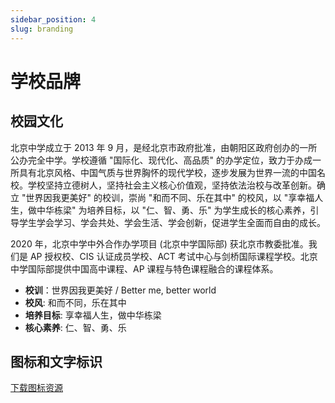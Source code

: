 ```yaml
---
sidebar_position: 4
slug: branding
---
```


# 学校品牌

## 校园文化

北京中学成立于 2013 年 9 月，是经北京市政府批准，由朝阳区政府创办的一所公办完全中学。学校遵循 "国际化、现代化、高品质" 的办学定位，致力于办成一所具有北京风格、中国气质与世界胸怀的现代学校，逐步发展为世界一流的中国名校。学校坚持立德树人，坚持社会主义核心价值观，坚持依法治校与改革创新。确立 "世界因我更美好" 的校训，崇尚 "和而不同、乐在其中" 的校风，以 "享幸福人生，做中华栋梁" 为培养目标，以 "仁、智、勇、乐" 为学生成长的核心素养，引导学生学会学习、学会共处、学会生活、学会创新，促进学生全面而自由的成长。

2020 年，北京中学中外合作办学项目 (北京中学国际部) 获北京市教委批准。我们是 AP 授权校、CIS 认证成员学校、ACT 考试中心与剑桥国际课程学校。北京中学国际部提供中国高中课程、AP 课程与特色课程融合的课程体系。

* **校训**：世界因我更美好 / Better me, better world
* **校风**: 和而不同，乐在其中
* **培养目标**: 享幸福人生，做中华栋梁
* **核心素养**: 仁、智、勇、乐

## 图标和文字标识

[下载图标资源](/docs-assets/branding-toolkit.zip)
